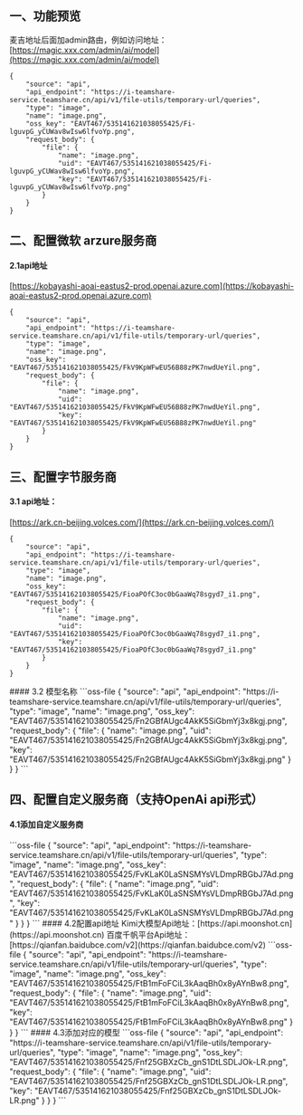 ## 一、功能预览
麦吉地址后面加admin路由，例如访问地址：[https://magic.xxx.com/admin/ai/model](https://magic.xxx.com/admin/ai/model)
<MagicCompressibleContent Type="Image">
```oss-file
{
    "source": "api",
    "api_endpoint": "https://i-teamshare-service.teamshare.cn/api/v1/file-utils/temporary-url/queries",
    "type": "image",
    "name": "image.png",
    "oss_key": "EAVT467/535141621038055425/Fi-lguvpG_yCUWav8wIsw6lfvoYp.png",
    "request_body": {
        "file": {
            "name": "image.png",
            "uid": "EAVT467/535141621038055425/Fi-lguvpG_yCUWav8wIsw6lfvoYp.png",
            "key": "EAVT467/535141621038055425/Fi-lguvpG_yCUWav8wIsw6lfvoYp.png"
        }
    }
}
```
</MagicCompressibleContent>

## 二、配置微软 arzure服务商
#### 2.1api地址
[https://kobayashi-aoai-eastus2-prod.openai.azure.com](https://kobayashi-aoai-eastus2-prod.openai.azure.com)
<MagicCompressibleContent Type="Image">
```oss-file
{
    "source": "api",
    "api_endpoint": "https://i-teamshare-service.teamshare.cn/api/v1/file-utils/temporary-url/queries",
    "type": "image",
    "name": "image.png",
    "oss_key": "EAVT467/535141621038055425/FkV9KpWFwEU56B88zPK7nwdUeYil.png",
    "request_body": {
        "file": {
            "name": "image.png",
            "uid": "EAVT467/535141621038055425/FkV9KpWFwEU56B88zPK7nwdUeYil.png",
            "key": "EAVT467/535141621038055425/FkV9KpWFwEU56B88zPK7nwdUeYil.png"
        }
    }
}
```
</MagicCompressibleContent>

## 三、配置字节服务商
#### 3.1 api地址：
[https://ark.cn-beijing.volces.com/](https://ark.cn-beijing.volces.com/)
<MagicCompressibleContent Type="Image">
```oss-file
{
    "source": "api",
    "api_endpoint": "https://i-teamshare-service.teamshare.cn/api/v1/file-utils/temporary-url/queries",
    "type": "image",
    "name": "image.png",
    "oss_key": "EAVT467/535141621038055425/FioaPOfC3oc0bGaaWq78sgyd7_i1.png",
    "request_body": {
        "file": {
            "name": "image.png",
            "uid": "EAVT467/535141621038055425/FioaPOfC3oc0bGaaWq78sgyd7_i1.png",
            "key": "EAVT467/535141621038055425/FioaPOfC3oc0bGaaWq78sgyd7_i1.png"
        }
    }
}
```
</MagicCompressibleContent>
#### 3.2 模型名称
<MagicCompressibleContent Type="Image">
```oss-file
{
    "source": "api",
    "api_endpoint": "https://i-teamshare-service.teamshare.cn/api/v1/file-utils/temporary-url/queries",
    "type": "image",
    "name": "image.png",
    "oss_key": "EAVT467/535141621038055425/Fn2GBfAUgc4AkK5SiGbmYj3x8kgj.png",
    "request_body": {
        "file": {
            "name": "image.png",
            "uid": "EAVT467/535141621038055425/Fn2GBfAUgc4AkK5SiGbmYj3x8kgj.png",
            "key": "EAVT467/535141621038055425/Fn2GBfAUgc4AkK5SiGbmYj3x8kgj.png"
        }
    }
}
```
</MagicCompressibleContent>


## 四、配置自定义服务商（支持OpenAi api形式）
#### 4.1添加自定义服务商
<MagicCompressibleContent Type="Image">
```oss-file
{
    "source": "api",
    "api_endpoint": "https://i-teamshare-service.teamshare.cn/api/v1/file-utils/temporary-url/queries",
    "type": "image",
    "name": "image.png",
    "oss_key": "EAVT467/535141621038055425/FvKLaK0LaSNSMYsVLDmpRBGbJ7Ad.png",
    "request_body": {
        "file": {
            "name": "image.png",
            "uid": "EAVT467/535141621038055425/FvKLaK0LaSNSMYsVLDmpRBGbJ7Ad.png",
            "key": "EAVT467/535141621038055425/FvKLaK0LaSNSMYsVLDmpRBGbJ7Ad.png"
        }
    }
}
```
</MagicCompressibleContent>
#### 4.2配置api地址
Kimi大模型Api地址：[https://api.moonshot.cn](https://api.moonshot.cn)
百度千帆平台Api地址：[https://qianfan.baidubce.com/v2](https://qianfan.baidubce.com/v2)
<MagicCompressibleContent Type="Image">
```oss-file
{
    "source": "api",
    "api_endpoint": "https://i-teamshare-service.teamshare.cn/api/v1/file-utils/temporary-url/queries",
    "type": "image",
    "name": "image.png",
    "oss_key": "EAVT467/535141621038055425/FtB1mFoFCiL3kAaqBh0x8yAYnBw8.png",
    "request_body": {
        "file": {
            "name": "image.png",
            "uid": "EAVT467/535141621038055425/FtB1mFoFCiL3kAaqBh0x8yAYnBw8.png",
            "key": "EAVT467/535141621038055425/FtB1mFoFCiL3kAaqBh0x8yAYnBw8.png"
        }
    }
}
```
</MagicCompressibleContent>
#### 4.3添加对应的模型
<MagicCompressibleContent Type="Image">
```oss-file
{
    "source": "api",
    "api_endpoint": "https://i-teamshare-service.teamshare.cn/api/v1/file-utils/temporary-url/queries",
    "type": "image",
    "name": "image.png",
    "oss_key": "EAVT467/535141621038055425/Fnf25GBXzCb_gnS1DtLSDLJOk-LR.png",
    "request_body": {
        "file": {
            "name": "image.png",
            "uid": "EAVT467/535141621038055425/Fnf25GBXzCb_gnS1DtLSDLJOk-LR.png",
            "key": "EAVT467/535141621038055425/Fnf25GBXzCb_gnS1DtLSDLJOk-LR.png"
        }
    }
}
```
</MagicCompressibleContent>